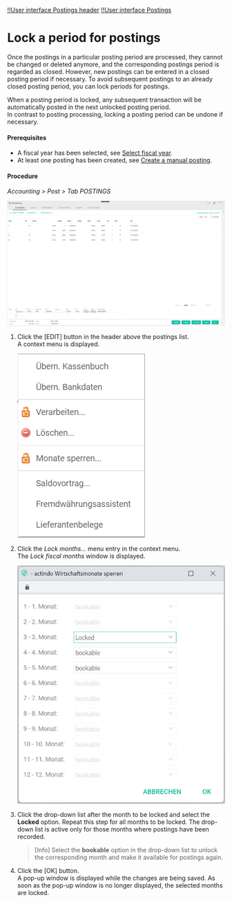 [!!User interface Postings header](../UserInterface/01_Header.md)
[!!User interface Postings](../UserInterface/01a_Bookings.md)  


# Lock a period for postings

Once the postings in a particular posting period are processed, they cannot be changed or deleted anymore, and the corresponding postings period is regarded as closed. However, new postings can be entered in a closed posting period if necessary. To avoid subsequent postings to an already closed posting period, you can lock periods for postings.   

When a posting period is locked, any subsequent transaction will be automatically posted in the next unlocked posting period.    
In contrast to posting processing, locking a posting period can be undone if necessary.

#### Prerequisites

- A fiscal year has been selected, see [Select fiscal year](./01_SelectFiscalYear.md).
- At least one posting has been created, see [Create a manual posting](./04_CreateManualBooking.md).

#### Procedure

*Accounting > Post > Tab POSTINGS*

![Postings](../../Assets/Screenshots/RetailSuiteAccounting/Book/Bookings/Bookings.png "[Postings]")

1. Click the [EDIT] button in the header above the postings list.  
    A context menu is displayed.

    ![Edit](../../Assets/Screenshots/RetailSuiteAccounting/Book/Edit.png "[Edit]")

2. Click the *Lock months...* menu entry in the context menu.     
    The *Lock fiscal months* window is displayed.

    ![Lock months selection window](../../Assets/Screenshots/RetailSuiteAccounting/Book/LockMonths.png "[Lock months selection window]")

3. Click the drop-down list after the month to be locked and select the **Locked** option. Repeat this step for all months to be locked. The drop-down list is active only for those months where postings have been recorded.

    > [Info] Select the **bookable** option in the drop-down list to unlock the corresponding month and make it available for postings again.

4. Click the [OK] button.  
    A pop-up window is displayed while the changes are being saved. As soon as the pop-up window is no longer displayed, the selected months are locked.
